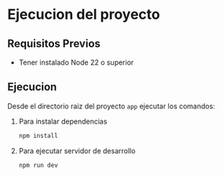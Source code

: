 # Ejecucion del proyecto

## Requisitos Previos

- Tener instalado Node 22 o superior

## Ejecucion

Desde el directorio raiz del proyecto `app` ejecutar los comandos:

1.  Para instalar dependencias
    ```bash
    npm install
    ```
2.  Para ejecutar servidor de desarrollo
    ```bash
    npm run dev
    ```
